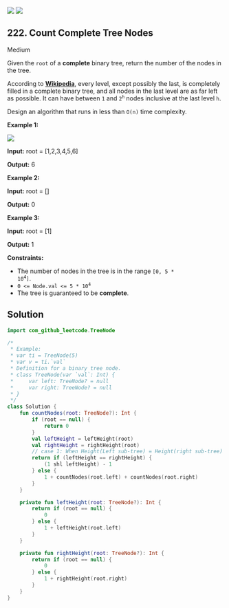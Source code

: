 [![](https://img.shields.io/github/stars/javadev/LeetCode-in-Kotlin?label=Stars&style=flat-square)](https://github.com/javadev/LeetCode-in-Kotlin)
[![](https://img.shields.io/github/forks/javadev/LeetCode-in-Kotlin?label=Fork%20me%20on%20GitHub%20&style=flat-square)](https://github.com/javadev/LeetCode-in-Kotlin/fork)

## 222\. Count Complete Tree Nodes

Medium

Given the `root` of a **complete** binary tree, return the number of the nodes in the tree.

According to **[Wikipedia](http://en.wikipedia.org/wiki/Binary_tree#Types_of_binary_trees)**, every level, except possibly the last, is completely filled in a complete binary tree, and all nodes in the last level are as far left as possible. It can have between `1` and <code>2<sup>h</sup></code> nodes inclusive at the last level `h`.

Design an algorithm that runs in less than `O(n)` time complexity.

**Example 1:**

![](https://assets.leetcode.com/uploads/2021/01/14/complete.jpg)

**Input:** root = [1,2,3,4,5,6]

**Output:** 6

**Example 2:**

**Input:** root = []

**Output:** 0

**Example 3:**

**Input:** root = [1]

**Output:** 1

**Constraints:**

*   The number of nodes in the tree is in the range <code>[0, 5 * 10<sup>4</sup>]</code>.
*   <code>0 <= Node.val <= 5 * 10<sup>4</sup></code>
*   The tree is guaranteed to be **complete**.

## Solution

```kotlin
import com_github_leetcode.TreeNode

/*
 * Example:
 * var ti = TreeNode(5)
 * var v = ti.`val`
 * Definition for a binary tree node.
 * class TreeNode(var `val`: Int) {
 *     var left: TreeNode? = null
 *     var right: TreeNode? = null
 * }
 */
class Solution {
    fun countNodes(root: TreeNode?): Int {
        if (root == null) {
            return 0
        }
        val leftHeight = leftHeight(root)
        val rightHeight = rightHeight(root)
        // case 1: When Height(Left sub-tree) = Height(right sub-tree) 2^h - 1
        return if (leftHeight == rightHeight) {
            (1 shl leftHeight) - 1
        } else {
            1 + countNodes(root.left) + countNodes(root.right)
        }
    }

    private fun leftHeight(root: TreeNode?): Int {
        return if (root == null) {
            0
        } else {
            1 + leftHeight(root.left)
        }
    }

    private fun rightHeight(root: TreeNode?): Int {
        return if (root == null) {
            0
        } else {
            1 + rightHeight(root.right)
        }
    }
}
```